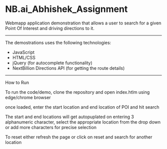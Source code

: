 # NB.ai_Abhishek_Assignment

Webmapp application demonstration that allows a user to search for a given Point Of Interest and driving directions to it.
________________________________________________________________
The demostrations uses the following technologies:

- JavaScript
- HTML/CSS
- jQuery (for autocomplete functionality)
- NextBillion Directions API (for getting the route details)

________________________________________________________________

How to Run

To run the code/demo, clone the repository and open index.htlm using edge/chrome browser

once loaded, enter the start location and end location of POI and hit search

The start and end locations will get autopuplated on entering 3 alphanumeric character, select the appropriate location from the drop down or add more characters for precise selection

To reset either refresh the page or click on reset and search for another location
